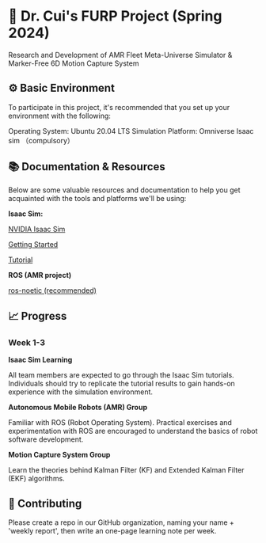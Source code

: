 
# :robot: Dr. Cui's FURP Project (Spring 2024)
Research and Development of AMR Fleet Meta-Universe Simulator & Marker-Free 6D Motion Capture System 

## :gear: Basic Environment
To participate in this project, it's recommended that you set up your environment with the following:

Operating System: Ubuntu 20.04 LTS
Simulation Platform: Omniverse Isaac sim （compulsory）
 
## :books: Documentation & Resources
Below are some valuable resources and documentation to help you get acquainted with the tools and platforms we'll be using:

**Isaac Sim:**

[NVIDIA Isaac Sim](https://developer.nvidia.com/isaac-sim)

[Getting Started](https://docs.omniverse.nvidia.com/isaacsim/latest/core_api_tutorials/tutorial_core_hello_world.html)

[Tutorial](https://www.bilibili.com/video/BV1Cs4y1a7hS/?share_source=copy_web&vd_source=fc0fccd172256256b42fd83530583747)

**ROS (AMR project)**

[ros-noetic (recommended)](https://www.ros.org/)

## :chart_with_upwards_trend: Progress
### Week 1-3
**Isaac Sim Learning**

All team members are expected to go through the Isaac Sim tutorials.
Individuals should try to replicate the tutorial results to gain hands-on experience with the simulation environment.

**Autonomous Mobile Robots (AMR) Group**

Familiar with ROS (Robot Operating System).
Practical exercises and experimentation with ROS are encouraged to understand the basics of robot software development.

**Motion Capture System Group**

Learn the theories behind Kalman Filter (KF) and Extended Kalman Filter (EKF) algorithms. 



## :raising_hand: Contributing
Please create a repo in our GitHub organization, naming your name + 'weekly report', then write an one-page learning note per week.

